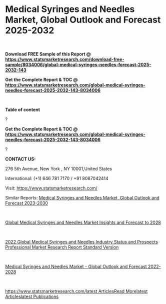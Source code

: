 <h1>Medical Syringes and Needles Market, Global Outlook and Forecast 2025-2032</h1><br/><p><strong>Download FREE Sample of this Report @ <a href="https://www.statsmarketresearch.com/download-free-sample/8034006/global-medical-syringes-needles-forecast-2025-2032-143">https://www.statsmarketresearch.com/download-free-sample/8034006/global-medical-syringes-needles-forecast-2025-2032-143</a></strong></p>
 
 
 
 <div><b>Get the Complete Report & TOC @ <a href="https://www.statsmarketresearch.com/global-medical-syringes-needles-forecast-2025-2032-143-8034006">https://www.statsmarketresearch.com/global-medical-syringes-needles-forecast-2025-2032-143-8034006</a></b></div>
 
 
 
 <p><br />
 
 <b>Table of content</b></p>
 
 
 
 <p>? </p>
 
 
 
 <div><b>Get the Complete Report & TOC @ <a href="https://www.statsmarketresearch.com/global-medical-syringes-needles-forecast-2025-2032-143-8034006">https://www.statsmarketresearch.com/global-medical-syringes-needles-forecast-2025-2032-143-8034006</a></b></div>
 
 
 
 <p>? </p>
 
 
 
 <p><b>CONTACT US:</b><br />
 
 276 5th Avenue, New York , NY 10001,United States<br />
 
 International: (+1) 646 781 7170 / +91 8087042414<br />
 
 Visit: <a href="https://www.statsmarketresearch.com/">https://www.statsmarketresearch.com/</a><br />
 
 Similar Reports: <a href="https://www.statsmarketresearch.com/global-medical-syringes-needles-forecast-2025-2032-143-8034006">Medical Syringes and Needles Market, Global Outlook and Forecast 2023-2030</a><br />
 
 <br />
 
 <a href="https://www.statsmarketresearch.com/global-medical-syringes-needles-forecast-2025-2032-143-8034006">Global Medical Syringes and Needles Market Insights and Forecast to 2028</a><br />
 
 <br />
 
 <a href="https://www.statsmarketresearch.com/global-medical-syringes-needles-forecast-2025-2032-143-8034006">2022 Global Medical Syringes and Needles Industry Status and Prospects Professional Market Research Report Standard Version</a><br />
 
 <br />
 
 <a href="https://www.statsmarketresearch.com/global-medical-syringes-needles-forecast-2025-2032-143-8034006">Medical Syringes and Needles Market - Global Outlook and Forecast 2022-2028</a><br />
 
 <br />
 
 <a href="https://gyeongbokgung.com">https://www.statsmarketresearch.com/</a><a href="https://hallyeomaritime.com">latest Articles</a><a href="https://jingwansa.com">Read More</a><a href="https://nguoiviet.jp/">latest Articles</a><a href="https://www.intelmarketresearch.com/">latest Publications</a></p>